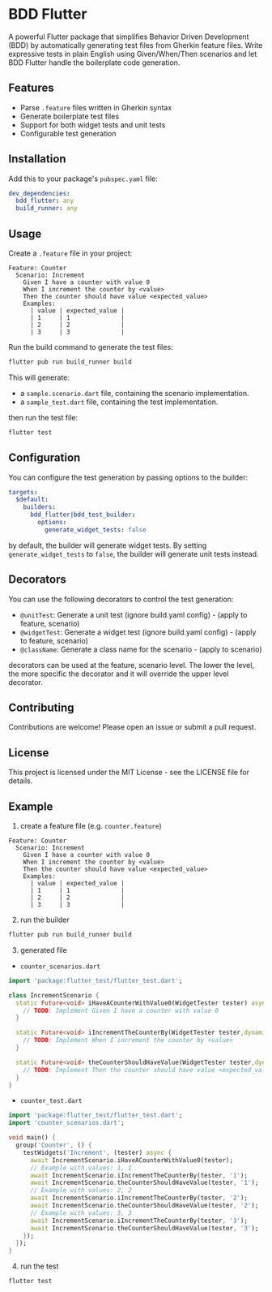 # BDD Flutter

A powerful Flutter package that simplifies Behavior Driven Development (BDD) by automatically generating test files from Gherkin feature files. Write expressive tests in plain English using Given/When/Then scenarios and let BDD Flutter handle the boilerplate code generation.

## Features

- Parse `.feature` files written in Gherkin syntax
- Generate boilerplate test files
- Support for both widget tests and unit tests
- Configurable test generation

## Installation

Add this to your package's `pubspec.yaml` file:

```yaml
dev_dependencies:
  bdd_flutter: any
  build_runner: any
```

## Usage

Create a `.feature` file in your project:

```
Feature: Counter
  Scenario: Increment
    Given I have a counter with value 0
    When I increment the counter by <value>
    Then the counter should have value <expected_value>
    Examples:
      | value | expected_value |
      | 1     | 1              |
      | 2     | 2              |
      | 3     | 3              |
```

Run the build command to generate the test files:

```bash
flutter pub run build_runner build
```

This will generate:

- a `sample.scenario.dart` file, containing the scenario implementation.
- a `sample_test.dart` file, containing the test implementation.

then run the test file:

```bash
flutter test
```

## Configuration

You can configure the test generation by passing options to the builder:

```yaml
targets:
  $default:
    builders:
      bdd_flutter|bdd_test_builder:
        options:
          generate_widget_tests: false
```

by default, the builder will generate widget tests. By setting `generate_widget_tests` to `false`, the builder will generate unit tests instead.

## Decorators

You can use the following decorators to control the test generation:

- `@unitTest`: Generate a unit test (ignore build.yaml config) - (apply to feature, scenario)
- `@widgetTest`: Generate a widget test (ignore build.yaml config) - (apply to feature, scenario)
- `@className`: Generate a class name for the scenario - (apply to scenario)

decorators can be used at the feature, scenario level. The lower the level, the more specific the decorator and it will override the upper level decorator.

## Contributing

Contributions are welcome! Please open an issue or submit a pull request.

## License

This project is licensed under the MIT License - see the LICENSE file for details.

## Example

1. create a feature file (e.g. `counter.feature`)

```gherkin
Feature: Counter
  Scenario: Increment
    Given I have a counter with value 0
    When I increment the counter by <value>
    Then the counter should have value <expected_value>
    Examples:
      | value | expected_value |
      | 1     | 1              |
      | 2     | 2              |
      | 3     | 3              |
```

2. run the builder

```bash
flutter pub run build_runner build
```

3. generated file

- `counter_scenarios.dart`

```dart
import 'package:flutter_test/flutter_test.dart';

class IncrementScenario {
  static Future<void> iHaveACounterWithValue0(WidgetTester tester) async {
    // TODO: Implement Given I have a counter with value 0
  }

  static Future<void> iIncrementTheCounterBy(WidgetTester tester,dynamic value) async {
    // TODO: Implement When I increment the counter by <value>
  }

  static Future<void> theCounterShouldHaveValue(WidgetTester tester,dynamic expected_value) async {
    // TODO: Implement Then the counter should have value <expected_value>
  }
}
```

- `counter_test.dart`

```dart
import 'package:flutter_test/flutter_test.dart';
import 'counter_scenarios.dart';

void main() {
  group('Counter', () {
    testWidgets('Increment', (tester) async {
      await IncrementScenario.iHaveACounterWithValue0(tester);
      // Example with values: 1, 1
      await IncrementScenario.iIncrementTheCounterBy(tester, '1');
      await IncrementScenario.theCounterShouldHaveValue(tester, '1');
      // Example with values: 2, 2
      await IncrementScenario.iIncrementTheCounterBy(tester, '2');
      await IncrementScenario.theCounterShouldHaveValue(tester, '2');
      // Example with values: 3, 3
      await IncrementScenario.iIncrementTheCounterBy(tester, '3');
      await IncrementScenario.theCounterShouldHaveValue(tester, '3');
    });
  });
}
```

4. run the test

```bash
flutter test
```
